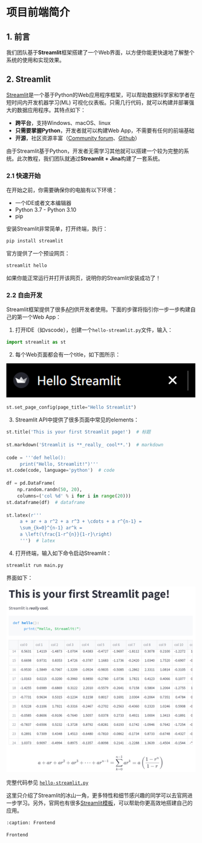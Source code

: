 # 项目前端简介

## 1. 前言

我们团队基于**Streamlit**框架搭建了一个Web界面，以方便你能更快速地了解整个系统的使用和实现效果。

## 2. Streamlit

[Streamlit](https://streamlit.io/)是一个基于Python的Web应用程序框架，可以帮助数据科学家和学者在短时间内开发机器学习(ML) 可视化仪表板。只需几行代码，就可以构建并部署强大的数据应用程序。其特点如下：

- **跨平台**，支持Windows、macOS、linux
- **只需要掌握Python**，开发者就可以构建Web App，不需要有任何的前端基础
- **开源**，社区资源丰富（[Community forum](https://discuss.streamlit.io/)、[Github](https://github.com/streamlit/streamlit/)）

由于Streamlit基于Python，开发者无需学习其他就可以搭建一个较为完整的系统。此次教程，我们团队就通过**Streamlit + Jina**构建了一套系统。

### 2.1 快速开始

在开始之前，你需要确保你的电脑有以下环境：

- 一个IDE或者文本编辑器
- Python 3.7 - Python 3.10
- pip

安装Streamlit非常简单，打开终端，执行：

```bash
pip install streamlit
```

官方提供了一个预设网页：

```bash
streamlit hello
```

如果你能正常运行并打开该网页，说明你的Streamlit安装成功了！

### 2.2 自由开发

Streamlit框架提供了很多[API](https://docs.streamlit.io/library/api-reference)供开发者使用。下面的步骤将指引你一步一步构建自己的第一个Web App：

1. 打开IDE（如vscode），创建一个`hello-streamlit.py`文件，输入：

```python
import streamlit as st
```

2. 每个Web页面都会有一个title，如下图所示：

<img src="./img/page-title.png" width="500"/>
  
```python
st.set_page_config(page_title="Hello Streamlit")
```

3. Streamlit API中提供了很多页面中常见的elements：

```python
st.title('This is your first Streamlit page!')  # 标题

st.markdown('Streamlit is **_really_ cool**.')  # markdown

code = '''def hello():
     print("Hello, Streamlit!")'''
st.code(code, language='python')  # code

df = pd.DataFrame(
    np.random.randn(50, 20),
    columns=('col %d' % i for i in range(20)))
st.dataframe(df)  # dataframe

st.latex(r'''
     a + ar + a r^2 + a r^3 + \cdots + a r^{n-1} =
     \sum_{k=0}^{n-1} ar^k =
     a \left(\frac{1-r^{n}}{1-r}\right)
     ''')  # latex
```

4. 打开终端，输入如下命令启动Streamlit：

```bash
streamlit run main.py
```

界面如下：

<img src="./img/hello-streamlit.png" width="500"/>  

完整代码参见 [`hello-streamlit.py`](https://github.com/datawhalechina/vced/blob/709de9a0a0ce6a0b534c243c5bb58e00a08c6379/docs/source/user_guide/Frontend/hello-streamlit.py)

这里只介绍了Streamlit的冰山一角，更多特性和细节感兴趣的同学可以去官网进一步学习。另外，官网也有很多[Streamlit模板](https://streamlit.io/gallery)，可以帮助你更高效地搭建自己的应用。

```{toctree}
:caption: Frontend

Frontend
```